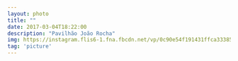 ```yaml
---
layout: photo
title: ""
date: 2017-03-04T18:22:00
description: "Pavilhão João Rocha"
img: https://instagram.flis6-1.fna.fbcdn.net/vp/0c90e54f191431ffca33385e2612c1ac/5B235F08/t51.2885-15/e35/17125483_1274200736033503_4964437931625283584_n.jpg
tag: 'picture'
---
```



